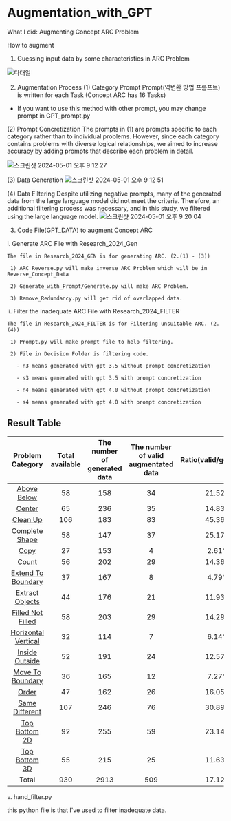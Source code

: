 # Augmentation_with_GPT

What I did: Augmenting Concept ARC Problem

How to augment
1. Guessing input data by some characteristics in ARC Problem

![다대일](https://github.com/GIST-DSLab/Augmentation_with_GPT/assets/126467193/1f496c54-a712-4937-a465-4f4f7d89d545)

2. Augmentation Process
 (1) Category Prompt
Prompt(역변환 방법 프롬프트) is written for each Task (Concept ARC has 16 Tasks)
  * If you want to use this method with other prompt, you may change prompt in GPT_prompt.py

 (2) Prompt Concretization
The prompts in (1) are prompts specific to each category rather than to individual problems. However, since each category contains problems with diverse logical relationships, we aimed to increase accuracy by adding prompts that describe each problem in detail.

![스크린샷 2024-05-01 오후 9 12 27](https://github.com/GIST-DSLab/Augmentation_with_GPT/assets/126467193/88162a17-0c2a-4ce7-824a-4299d35d5260)

 (3) Data Generation
![스크린샷 2024-05-01 오후 9 12 51](https://github.com/GIST-DSLab/Augmentation_with_GPT/assets/126467193/a9711d10-7a25-4668-8faa-389852fa9cf7)

 (4) Data Filtering
Despite utilizing negative prompts, many of the generated data from the large language model did not meet the criteria. Therefore, an additional filtering process was necessary, and in this study, we filtered using the large language model.
![스크린샷 2024-05-01 오후 9 20 04](https://github.com/GIST-DSLab/Augmentation_with_GPT/assets/126467193/4071d0c2-1182-480b-b89c-dd230184d6f1)


3. Code File(GPT_DATA) to augment Concept ARC

  i. Generate ARC File with Research_2024_Gen
  
    The file in Research_2024_GEN is for generating ARC. (2.(1) - (3))
    
     1) ARC_Reverse.py will make inverse ARC Problem which will be in Reverse_Concept_Data
     
     2) Generate_with_Prompt/Generate.py will make ARC Problem.
     
     3) Remove_Redundancy.py will get rid of overlapped data.

  ii. Filter the inadequate ARC File with Research_2024_FILTER
  
    The file in Research_2024_FILTER is for Filtering unsuitable ARC. (2.(4))
    
     1) Prompt.py will make prompt file to help filtering.
    
     2) File in Decision Folder is filtering code.

       - n3 means generated with gpt 3.5 without prompt concretization

       - s3 means generated with gpt 3.5 with prompt concretization
       
       - n4 means generated with gpt 4.0 without prompt concretization
       
       - s4 means generated with gpt 4.0 with prompt concretization


## Result Table
|Problem Category|Total available|The number of generated data|The number of valid augmentated data|Ratio(valid/generated)|
|:---:|:---:|:---:|:---:|:---:|
|[Above Below](https://github.com/GIST-DSLab/Augmentation_with_GPT/blob/main/visualization/AboveBelow.pdf)|58|158|34|21.52%|
|[Center](https://github.com/GIST-DSLab/Augmentation_with_GPT/blob/main/visualization/Center.pdf)|65|236|35|14.83%|
|[Clean Up](https://github.com/GIST-DSLab/Augmentation_with_GPT/blob/main/visualization/CleanUp.pdf)|106|183|83|45.36%|
|[Complete Shape](https://github.com/GIST-DSLab/Augmentation_with_GPT/blob/main/visualization/CompleteShape.pdf)|58|147|37|25.17%|
|[Copy](https://github.com/GIST-DSLab/Augmentation_with_GPT/blob/main/visualization/Copy.pdf)|27|153|4|2.61%|
|[Count](https://github.com/GIST-DSLab/Augmentation_with_GPT/blob/main/visualization/Count.pdf)|56|202|29|14.36%|
|[Extend To Boundary](https://github.com/GIST-DSLab/Augmentation_with_GPT/blob/main/visualization/ExtendToBoundary.pdf)|37|167|8|4.79%|
|[Extract Objects](https://github.com/GIST-DSLab/Augmentation_with_GPT/blob/main/visualization/ExtractObjects.pdf)|44|176|21|11.93%|
|[Filled Not Filled](https://github.com/GIST-DSLab/Augmentation_with_GPT/blob/main/visualization/FilledNotFilled.pdf)|58|203|29|14.29%|
|[Horizontal Vertical](https://github.com/GIST-DSLab/Augmentation_with_GPT/blob/main/visualization/HorizontalVertical.pdf)|32|114|7|6.14%|
|[Inside Outside](https://github.com/GIST-DSLab/Augmentation_with_GPT/blob/main/visualization/InsideOutside.pdf)|52|191|24|12.57%|
|[Move To  Boundary](https://github.com/GIST-DSLab/Augmentation_with_GPT/blob/main/visualization/MoveToBoundary.pdf)|36|165|12|7.27%|
|[Order](https://github.com/GIST-DSLab/Augmentation_with_GPT/blob/main/visualization/Order.pdf)|47|162|26|16.05%|
|[Same Different](https://github.com/GIST-DSLab/Augmentation_with_GPT/blob/main/visualization/SameDifferent.pdf)|107|246|76|30.89%|
|[Top Bottom 2D](https://github.com/GIST-DSLab/Augmentation_with_GPT/blob/main/visualization/TopBottom2D.pdf)|92|255|59|23.14%|
|[Top Bottom 3D](https://github.com/GIST-DSLab/Augmentation_with_GPT/blob/main/visualization/TopBottom3D.pdf)|55|215|25|11.63%|
|Total|930|2913|509|17.12%|

      
   v. hand_filter.py
   
   this python file is that I've used to filter inadequate data.
